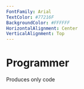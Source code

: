 ```yaml
---
FontFamily: Arial
TextColor: #77216F
BackgroundColor: #FFFFFF
HorizontalAlignment: Center
VerticalAlignment: Top
---
```

# Programmer

Produces only code